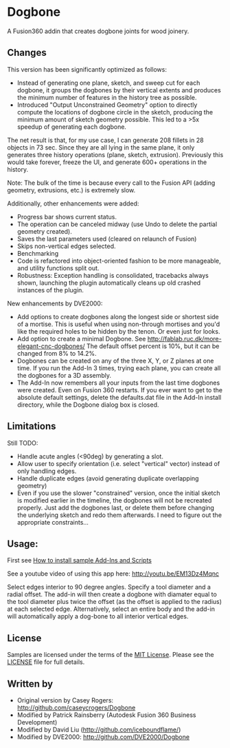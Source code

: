# Dogbone

A Fusion360 addin that creates dogbone joints for wood joinery.


## Changes

This version has been significantly optimized as follows:
- Instead of generating one plane, sketch, and sweep cut for each dogbone, it groups the dogbones by their vertical
  extents and produces the minimum number of features in the history tree as possible.
- Introduced "Output Unconstrained Geometry" option to directly compute the locations of dogbone circle in the sketch,
  producing the minimum amount of sketch geometry possible. This led to a >5x speedup of generating each dogbone.

The net result is that, for my use case, I can generate 208 fillets in 28 objects in 73 sec. Since they are all lying
in the same plane, it only generates three history operations (plane, sketch, extrusion). Previously this would take
forever, freeze the UI, and generate 600+ operations in the history.

Note: The bulk of the time is because every call to the Fusion API (adding geometry, extrusions, etc.) is extremely
slow.

Additionally, other enhancements were added:
- Progress bar shows current status.
- The operation can be canceled midway (use Undo to delete the partial geometry created).
- Saves the last parameters used (cleared on relaunch of Fusion)
- Skips non-vertical edges selected.
- Benchmarking
- Code is refactored into object-oriented fashion to be more manageable, and utility functions split out.
- Robustness: Exception handling is consolidated, tracebacks always shown, launching the plugin automatically cleans up
  old crashed instances of the plugin.

New enhancements by DVE2000:
- Add options to create dogbones along the longest side or shortest side of a mortise. This is useful when using non-through
  mortises and you'd like the required holes to be hidden by the tenon. Or even just for looks.
- Add option to create a minimal Dogbone. See http://fablab.ruc.dk/more-elegant-cnc-dogbones/
  The default offset percent is 10%, but it can be changed from 8% to 14.2%.
- Dogbones can be created on any of the three X, Y, or Z planes at one time. If you run the Add-In 3 times, trying 
  each plane, you can create all the dogbones for a 3D assembly.
- The Add-In now remembers all your inputs from the last time dogbones were created. Even on Fusion 360 restarts.
  If you ever want to get to the absolute default settings, delete the defaults.dat file in the Add-In install directory,
  while the Dogbone dialog box is closed.

## Limitations


Still TODO:
- Handle acute angles (<90deg) by generating a slot.
- Allow user to specify orientation (i.e. select "vertical" vector) instead of only handling edges.
- Handle duplicate edges (avoid generating duplicate overlapping geometry)
- Even if you use the slower "constrained" version, once the initial sketch is modified earlier in the timeline, the dogbones will
  not be recreated properly. Just add the dogbones last, or delete them before changing the underlying sketch and redo them afterwards.
  I need to figure out the appropriate constraints...

## Usage:

First see [How to install sample Add-Ins and Scripts](https://rawgit.com/AutodeskFusion360/AutodeskFusion360.github.io/master/Installation.html)

See a youtube video of using this app here:
http://youtu.be/EM13Dz4Mqnc

Select edges interior to 90 degree angles. Specify a tool diameter and a radial offset.
The add-in will then create a dogbone with diamater equal to the tool diameter plus
twice the offset (as the offset is applied to the radius) at each selected edge.
Alternatively, select an entire body and the add-in will automatically apply a dog-bone to all interior vertical edges.


## License

Samples are licensed under the terms of the [MIT License](http://opensource.org/licenses/MIT). Please see the [LICENSE](LICENSE) file for full details.


## Written by

- Original version by Casey Rogers: http://github.com/caseycrogers/Dogbone
- Modified by Patrick Rainsberry (Autodesk Fusion 360 Business Development)
- Modified by David Liu (http://github.com/iceboundflame/)
- Modified by DVE2000: http://github.com/DVE2000/Dogbone
